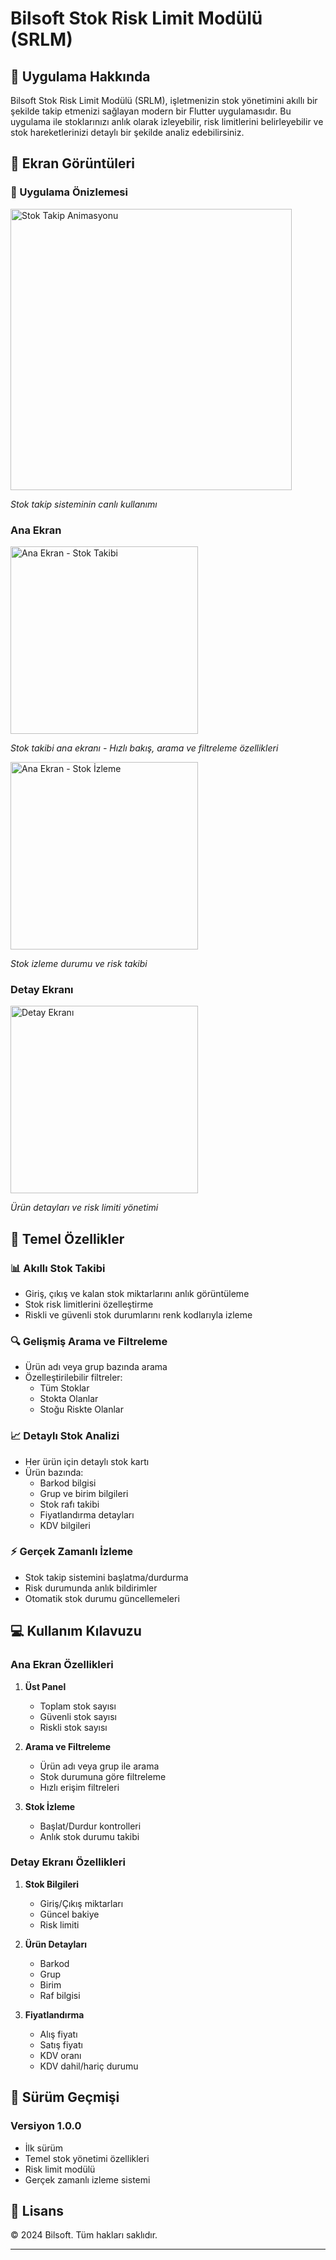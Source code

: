 # Bilsoft Stok Risk Limit Modülü (SRLM)

## 📱 Uygulama Hakkında

Bilsoft Stok Risk Limit Modülü (SRLM), işletmenizin stok yönetimini akıllı bir şekilde takip etmenizi sağlayan modern bir Flutter uygulamasıdır. Bu uygulama ile stoklarınızı anlık olarak izleyebilir, risk limitlerini belirleyebilir ve stok hareketlerinizi detaylı bir şekilde analiz edebilirsiniz.

## 📸 Ekran Görüntüleri

### 🎥 Uygulama Önizlemesi

<img src="assets/screenshots/stok_takip.gif" alt="Stok Takip Animasyonu" width="450"/>

_Stok takip sisteminin canlı kullanımı_

### Ana Ekran

<img src="assets/screenshots/Screenshot_1740073024.png" alt="Ana Ekran - Stok Takibi" width="300"/>

_Stok takibi ana ekranı - Hızlı bakış, arama ve filtreleme özellikleri_

<img src="assets/screenshots/Screenshot_1740073045.png" alt="Ana Ekran - Stok İzleme" width="300"/>

_Stok izleme durumu ve risk takibi_

### Detay Ekranı

<img src="assets/screenshots/Screenshot_1740073822.png" alt="Detay Ekranı" width="300"/>

_Ürün detayları ve risk limiti yönetimi_

## 🚀 Temel Özellikler

### 📊 Akıllı Stok Takibi

- Giriş, çıkış ve kalan stok miktarlarını anlık görüntüleme
- Stok risk limitlerini özelleştirme
- Riskli ve güvenli stok durumlarını renk kodlarıyla izleme

### 🔍 Gelişmiş Arama ve Filtreleme

- Ürün adı veya grup bazında arama
- Özelleştirilebilir filtreler:
  - Tüm Stoklar
  - Stokta Olanlar
  - Stoğu Riskte Olanlar

### 📈 Detaylı Stok Analizi

- Her ürün için detaylı stok kartı
- Ürün bazında:
  - Barkod bilgisi
  - Grup ve birim bilgileri
  - Stok rafı takibi
  - Fiyatlandırma detayları
  - KDV bilgileri

### ⚡ Gerçek Zamanlı İzleme

- Stok takip sistemini başlatma/durdurma
- Risk durumunda anlık bildirimler
- Otomatik stok durumu güncellemeleri

## 💻 Kullanım Kılavuzu

### Ana Ekran Özellikleri

1. **Üst Panel**

   - Toplam stok sayısı
   - Güvenli stok sayısı
   - Riskli stok sayısı

2. **Arama ve Filtreleme**

   - Ürün adı veya grup ile arama
   - Stok durumuna göre filtreleme
   - Hızlı erişim filtreleri

3. **Stok İzleme**
   - Başlat/Durdur kontrolleri
   - Anlık stok durumu takibi

### Detay Ekranı Özellikleri

1. **Stok Bilgileri**

   - Giriş/Çıkış miktarları
   - Güncel bakiye
   - Risk limiti

2. **Ürün Detayları**

   - Barkod
   - Grup
   - Birim
   - Raf bilgisi

3. **Fiyatlandırma**
   - Alış fiyatı
   - Satış fiyatı
   - KDV oranı
   - KDV dahil/hariç durumu

## 🔄 Sürüm Geçmişi

### Versiyon 1.0.0

- İlk sürüm
- Temel stok yönetimi özellikleri
- Risk limit modülü
- Gerçek zamanlı izleme sistemi

## 📝 Lisans

© 2024 Bilsoft. Tüm hakları saklıdır.

---
